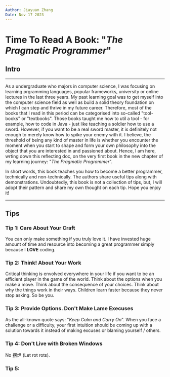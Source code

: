 ```yaml
---
Author: Jiayuan Zhang
Date: Nov 17 2023
---
```


# Time To Read A Book: "*The Pragmatic Programmer*"

## Intro

***

As a undergraduate who majors in computer science, I was focusing on learning prgramming languages, popular frameworks, university or online lectures in the last three years. My past learning goal was to get myself into the computer science field as well as build a solid theory foundation on which I can step and thrive in my future career. Therefore, most of the books that I read in this period can be categorised into so-called "tool-books" or "textbooks". Those books taught me how to util a tool - for example, how to code in Java - just like teaching a soldier how to use a sword. However, if you want to be a real sword master, it is definitely not enough to merely know how to spike your enemy with it. I believe, the threshold of being any kind of master in life is whether you encounter the moment when you start to shape and form your own philosophy into the object that you are interested in and passioned about. Hence, I am here, wrting down this reflecting doc, on the very first book in the new chapter of my learning journey: "*The Pragmatic Programmer*".

In short words, this book teaches you how to become a better programmer, technically and non-technically. The authors share useful tips along with demonstrations. Undoubtedly, this book is not a collection of tips, but, I will adopt their pattern and share my own thought on each tip. Hope you enjoy it!

***

## Tips

### Tip 1: Care About Your Craft

You can only make something if you truly love it. I have invested huge amount of time and resource into becoming a great programmer simply because I **LOVE** coding.

### Tip 2: Think! About Your Work

Critical thinking is envolved everywhere in your life if you want to be an efficient player in the game of the world. Think about the options when you make a move. Think about the consequence of your choices. Think about why the things work in their ways. Children learn faster because they never stop asking. So be you.

### Tip 3: Provide Options. Don't Make Lame Execuses

As the all-known quote says: "*Keep Calm and Carry On*". When you face a challenge or a difficulty, your first intuition should be coming up with a solution towards it instead of making excuses or blaming yourself / others.

### Tip 4: Don't Live with Broken Windows

No 摆烂 (Let rot rots).

### Tip 5: 